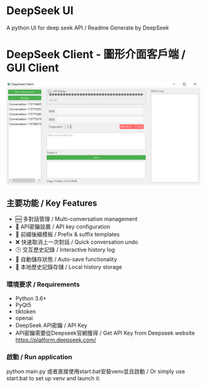 # DeepSeek UI
A python UI for deep seek API / Readme Generate by DeepSeek

# DeepSeek Client - 圖形介面客戶端 / GUI Client

![Sample](assets/images/demo.png)

## 主要功能 / Key Features

- 🆕 多對話管理 / Multi-conversation management
- 🔑 API密鑰設置 / API key configuration
- 📝 前綴後綴模板 / Prefix & suffix templates
- ❌ 快速取消上一次對話 / Quick conversation undo
- 🕒 交互歷史記錄 / Interactive history log
- 💾 自動儲存狀態 / Auto-save functionality
- 📁 本地歷史記錄存儲 / Local history storage

### 環境要求 / Requirements
- Python 3.6+
- PyQt5
- tiktoken
- openai
- DeepSeek API密鑰 / API Key
- API密鑰需要從Deepseek官網獲得 / Get API Key from Deepseek website https://platform.deepseek.com/ 

### 啟動 / Run application
python main.py
或者直接使用start.bat安裝venv並且啟動 / Or simply use start.bat to set up venv and launch it.
